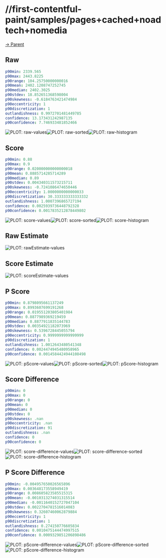 
# //first-contentful-paint/samples/pages+cached+noadtech+nomedia

[→ Parent](../..)


## Raw


```yaml
p90min: 2339.565
p90max: 2443.8225
p90range: 104.25750000000016
p90mean: 2402.1208747252745
p90median: 2402.3025
p90stdev: 18.852651368598004
p90skewness: -0.6184763421474984
p90eccentricity: 1
p90discretization: 1
outlandishness: 0.9972701481449785
confidence: 13.173431242987135
p90confidence: 7.746933481852466

```

![PLOT: raw-values](./raw/values.svg)![PLOT: raw-sorted](./raw/sorted.svg)![PLOT: raw-histogram](./raw/histogram.svg)
## Score


```yaml
p90min: 0.88
p90max: 0.9
p90range: 0.020000000000000018
p90mean: 0.8885714285714289
p90median: 0.89
p90stdev: 0.004340311573215711
p90skewness: -0.7241086474650446
p90eccentricity: 1.0000000000000033
p90discretization: 30.333333333333332
outlandishness: 1.0007396865727194
confidence: 0.0025939736448792328
p90confidence: 0.0017835212878449802

```

![PLOT: score-values](./score/values.svg)![PLOT: score-sorted](./score/sorted.svg)![PLOT: score-histogram](./score/histogram.svg)
## Raw Estimate

![PLOT: rawEstimate-values](./rawEstimate/values.svg)
## Score Estimate

![PLOT: scoreEstimate-values](./scoreEstimate/values.svg)
## P Score


```yaml
p90min: 0.8798095661137249
p90max: 0.8993607699191268
p90range: 0.019551203805401984
p90mean: 0.8877989369219459
p90median: 0.8877911835144783
p90stdev: 0.00354921182073969
p90skewness: 0.5396728445055794
p90eccentricity: 0.9999999999999999
p90discretization: 1
outlandishness: 1.0012643480541348
confidence: 0.0024474945480958965
p90confidence: 0.0014584424944108498

```

![PLOT: pScore-values](./pScore/values.svg)![PLOT: pScore-sorted](./pScore/sorted.svg)![PLOT: pScore-histogram](./pScore/histogram.svg)
## Score Difference


```yaml
p90min: 0
p90max: 0
p90range: 0
p90mean: 0
p90median: 0
p90stdev: 0
p90skewness: .nan
p90eccentricity: .nan
p90discretization: 91
outlandishness: .nan
confidence: 0
p90confidence: 0

```

![PLOT: score-difference-values](./score-difference/values.svg)![PLOT: score-difference-sorted](./score-difference/sorted.svg)![PLOT: score-difference-histogram](./score-difference/histogram.svg)
## P Score Difference


```yaml
p90min: -0.004957650026565896
p90max: 0.003648173558949419
p90range: 0.008605823585515315
p90mean: -0.0010313274031315514
p90median: -0.0011640152727047104
p90stdev: 0.0022704781516014083
p90skewness: 0.32607460062879884
p90eccentricity: 1
p90discretization: 1
outlandishness: 0.274150776605834
confidence: 0.0010475144474997515
p90confidence: 0.0009329851206898486

```

![PLOT: pScore-difference-values](./pScore-difference/values.svg)![PLOT: pScore-difference-sorted](./pScore-difference/sorted.svg)![PLOT: pScore-difference-histogram](./pScore-difference/histogram.svg)